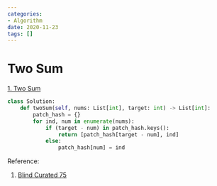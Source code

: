 ```yaml
---
categories:
- Algorithm
date: 2020-11-23
tags: []
---
```


# Two Sum

[1. Two Sum](https://leetcode.com/problems/two-sum/)

```python
class Solution:
    def twoSum(self, nums: List[int], target: int) -> List[int]:
        patch_hash = {}
        for ind, num in enumerate(nums):
            if (target - num) in patch_hash.keys():
                return [patch_hash[target - num], ind]
            else:
                patch_hash[num] = ind
```

Reference:

1. [Blind Curated 75](https://leetcode.com/list/xoqag3yj/)
